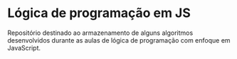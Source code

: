 # Lógica de programação em JS

Repositório destinado ao armazenamento de alguns algoritmos desenvolvidos durante as aulas
de lógica de programação com enfoque em JavaScript.  

